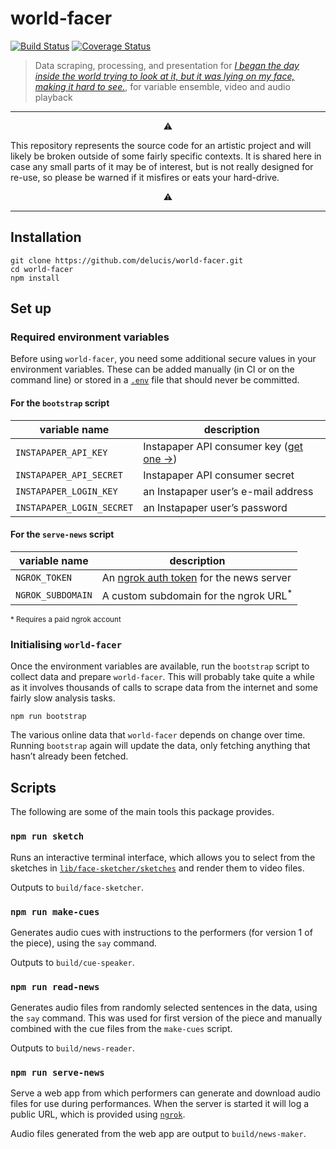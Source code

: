 # world-facer

[![Build Status](https://travis-ci.com/delucis/world-facer.svg?token=vMggSwUMhr68RUsUzVGb&branch=latest)](https://travis-ci.com/delucis/world-facer)
[![Coverage Status](https://coveralls.io/repos/github/delucis/world-facer/badge.svg?branch=latest)](https://coveralls.io/github/delucis/world-facer?branch=latest)

> Data scraping, processing, and presentation for [_I began the day inside the
> world trying to look at it, but it was lying on my face,
> making it hard to see._][ibtd], for variable ensemble, video and audio playback

  [ibtd]: http://chrisswithinbank.net/2018/11/i-began-the-day-inside-the-world-trying-to-look-at-it-but-it-was-lying-on-my-face-making-it-hard-to-see/
  
---

<p align="center">⚠️</p>

<p align="center">
  
  This repository represents the source code for an artistic project and
  will likely be broken outside of some fairly specific contexts.
  It is shared here in case any small parts of it may be of interest,
  but is not really designed for re-use, so please be warned if it misfires
  or eats your hard-drive.
  
</p>

<p align="center">⚠️</p>

---

## Installation

```
git clone https://github.com/delucis/world-facer.git
cd world-facer
npm install
```

## Set up

### Required environment variables

Before using `world-facer`, you need some additional secure values in your
environment variables. These can be added manually (in CI or on the command
line) or stored in a [`.env`][b9da293a] file that should never be committed.

  [b9da293a]: https://www.npmjs.com/package/dotenv "dotenv NPM package"
  
#### For the `bootstrap` script

variable name             | description
--------------------------|------------
`INSTAPAPER_API_KEY`      | Instapaper API consumer key ([get one →][d5e83b7a])
`INSTAPAPER_API_SECRET`   | Instapaper API consumer secret
`INSTAPAPER_LOGIN_KEY`    | an Instapaper user’s e-mail address
`INSTAPAPER_LOGIN_SECRET` | an Instapaper user’s password

#### For the `serve-news` script

variable name             | description
--------------------------|------------
`NGROK_TOKEN`             | An [ngrok auth token][2f180649] for the news server
`NGROK_SUBDOMAIN`         | A custom subdomain for the ngrok URL<sup>*</sup>  

<sup>* Requires a paid ngrok account</sup>

  [d5e83b7a]: https://www.instapaper.com/main/request_oauth_consumer_token "Register New OAuth Application - Instapaper"
  [2f180649]: https://dashboard.ngrok.com/ "ngrok dashboard"

### Initialising `world-facer`

Once the environment variables are available, run the `bootstrap` script to
collect data and prepare `world-facer`. This will probably take quite a while
as it involves thousands of calls to scrape data from the internet and some
fairly slow analysis tasks.

```
npm run bootstrap
```

The various online data that `world-facer` depends on change over time.
Running `bootstrap` again will update the data, only fetching anything that
hasn’t already been fetched.


## Scripts

The following are some of the main tools this package provides.

### `npm run sketch`

Runs an interactive terminal interface, which allows you to select from the
sketches in [`lib/face-sketcher/sketches`](lib/face-sketcher/sketches) and
render them to video files.

Outputs to `build/face-sketcher`.

### `npm run make-cues`

Generates audio cues with instructions to the performers (for version 1 of
the piece), using the `say` command.

Outputs to `build/cue-speaker`.

### `npm run read-news`

Generates audio files from randomly selected sentences in the data, using
the `say` command. This was used for first version of the piece and manually
combined with the cue files from the `make-cues` script.

Outputs to `build/news-reader`.

### `npm run serve-news`

Serve a web app from which performers can generate and download audio files
for use during performances. When the server is started it will log a public
URL, which is provided using [`ngrok`][46d40db0].

Audio files generated from the web app are output to `build/news-maker`.

  [46d40db0]: https://ngrok.com/
